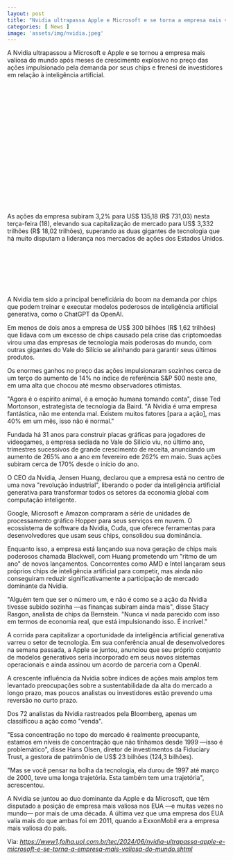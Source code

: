 ```yaml
---
layout: post
title: "Nvidia ultrapassa Apple e Microsoft e se torna a empresa mais valiosa do mundo"
categories: [ News ]
image: 'assets/img/nvidia.jpeg'
---
```


A Nvidia ultrapassou a Microsoft e Apple e se tornou a empresa mais valiosa do mundo após meses de crescimento explosivo no preço das ações impulsionado pela demanda por seus chips e frenesi de investidores em relação à inteligência artificial.

<!-- QUADRADO -->
<script async src="//pagead2.googlesyndication.com/pagead/js/adsbygoogle.js"></script>
<ins class="adsbygoogle"
style="display:inline-block;width:336px;height:280px"
data-ad-client="ca-pub-2838251107855362"
data-ad-slot="5351066970"></ins>
<script>
(adsbygoogle = window.adsbygoogle || []).push({});
</script>

As ações da empresa subiram 3,2% para US$ 135,18 (R$ 731,03) nesta terça-feira (18), elevando sua capitalização de mercado para US$ 3,332 trilhões (R$ 18,02 trilhões), superando as duas gigantes de tecnologia que há muito disputam a liderança nos mercados de ações dos Estados Unidos.


<!-- MINI ANÚNCIO -->
<script async src="//pagead2.googlesyndication.com/pagead/js/adsbygoogle.js"></script>
<!-- Games Root -->
<ins class="adsbygoogle"
style="display:inline-block;width:730px;height:95px"
data-ad-client="ca-pub-2838251107855362"
data-ad-slot="5351066970"></ins>
<script>
(adsbygoogle = window.adsbygoogle || []).push({});
</script>

A Nvidia tem sido a principal beneficiária do boom na demanda por chips que podem treinar e executar modelos poderosos de inteligência artificial generativa, como o ChatGPT da OpenAI.

Em menos de dois anos a empresa de US$ 300 bilhões (R$ 1,62 trilhões) que lidava com um excesso de chips causado pela crise das criptomoedas virou uma das empresas de tecnologia mais poderosas do mundo, com outras gigantes do Vale do Silício se alinhando para garantir seus últimos produtos.

Os enormes ganhos no preço das ações impulsionaram sozinhos cerca de um terço do aumento de 14% no índice de referência S&P 500 neste ano, em uma alta que chocou até mesmo observadores otimistas.

"Agora é o espírito animal, é a emoção humana tomando conta", disse Ted Mortonson, estrategista de tecnologia da Baird. "A Nvidia é uma empresa fantástica, não me entenda mal. Existem muitos fatores [para a ação], mas 40% em um mês, isso não é normal."

Fundada há 31 anos para construir placas gráficas para jogadores de videogames, a empresa sediada no Vale do Silício viu, no último ano, trimestres sucessivos de grande crescimento de receita, anunciando um aumento de 265% ano a ano em fevereiro ede 262% em maio. Suas ações subiram cerca de 170% desde o início do ano.

O CEO da Nvidia, Jensen Huang, declarou que a empresa está no centro de uma nova "revolução industrial", liberando o poder da inteligência artificial generativa para transformar todos os setores da economia global com computação inteligente.

Google, Microsoft e Amazon compraram a série de unidades de processamento gráfico Hopper para seus serviços em nuvem. O ecossistema de software da Nvidia, Cuda, que oferece ferramentas para desenvolvedores que usam seus chips, consolidou sua dominância.

Enquanto isso, a empresa está lançando sua nova geração de chips mais poderosos chamada Blackwell, com Huang prometendo um "ritmo de um ano" de novos lançamentos. Concorrentes como AMD e Intel lançaram seus próprios chips de inteligência artificial para competir, mas ainda não conseguiram reduzir significativamente a participação de mercado dominante da Nvidia.

"Alguém tem que ser o número um, e não é como se a ação da Nvidia tivesse subido sozinha —as finanças subiram ainda mais", disse Stacy Rasgon, analista de chips da Bernstein. "Nunca vi nada parecido com isso em termos de economia real, que está impulsionando isso. É incrível."

<!-- RETANGULO LARGO 2 -->
<script async src="//pagead2.googlesyndication.com/pagead/js/adsbygoogle.js"></script>
<ins class="adsbygoogle"
style="display:block; text-align:center;"
data-ad-layout="in-article"
data-ad-format="fluid"
data-ad-client="ca-pub-2838251107855362"
data-ad-slot="8549252987"></ins>
<script>
(adsbygoogle = window.adsbygoogle || []).push({});
</script>

A corrida para capitalizar a oportunidade da inteligência artificial generativa varreu o setor de tecnologia. Em sua conferência anual de desenvolvedores na semana passada, a Apple se juntou, anunciou que seu próprio conjunto de modelos generativos seria incorporado em seus novos sistemas operacionais e ainda assinou um acordo de parceria com a OpenAI.

A crescente influência da Nvidia sobre índices de ações mais amplos tem levantado preocupações sobre a sustentabilidade da alta do mercado a longo prazo, mas poucos analistas ou investidores estão prevendo uma reversão no curto prazo.

Dos 72 analistas da Nvidia rastreados pela Bloomberg, apenas um classificou a ação como "venda".

"Essa concentração no topo do mercado é realmente preocupante, estamos em níveis de concentração que não tínhamos desde 1999 —isso é problemático", disse Hans Olsen, diretor de investimentos da Fiduciary Trust, a gestora de patrimônio de US$ 23 bilhões (124,3 bilhões).

"Mas se você pensar na bolha da tecnologia, ela durou de 1997 até março de 2000, teve uma longa trajetória. Esta também tem uma trajetória", acrescentou.

A Nvidia se juntou ao duo dominante da Apple e da Microsoft, que têm disputado a posição de empresa mais valiosa nos EUA —e muitas vezes no mundo— por mais de uma década. A última vez que uma empresa dos EUA valia mais do que ambas foi em 2011, quando a ExxonMobil era a empresa mais valiosa do país.

<!-- RETANGULO LARGO -->
<script async src="https://pagead2.googlesyndication.com/pagead/js/adsbygoogle.js"></script>
<!-- Informat -->
<ins class="adsbygoogle"
style="display:block"
data-ad-client="ca-pub-2838251107855362"
data-ad-slot="2327980059"
data-ad-format="auto"
data-full-width-responsive="true"></ins>
<script>
(adsbygoogle = window.adsbygoogle || []).push({});
</script>

Via: *https://www1.folha.uol.com.br/tec/2024/06/nvidia-ultrapassa-apple-e-microsoft-e-se-torna-a-empresa-mais-valiosa-do-mundo.shtml*

